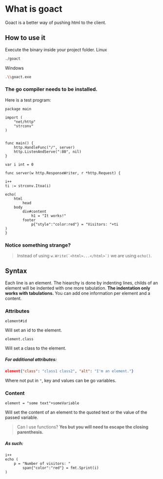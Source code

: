 # What is goact
Goact is a better way of pushing html to the client.

## How to use it

Execute the binary inside your project folder.
Linux
```sh
./goact
```
Windows
```sh
.\\goact.exe
```
### The go compiler needs to be installed.


Here is a test program:

```golang
package main

import (
	"net/http"
	"strconv"
)


func main() {
	http.HandleFunc("/", server)
	http.ListenAndServe(":80", nil)
}

var i int = 0

func server(w http.ResponseWriter, r *http.Request) {

i++
ti := strconv.Itoa(i)

echo(
    html
        head
    body
        div#content
            h1 = "It works!"
        footer
            p{"style":"color:red"} = "Visitors: "+ti
)
}
```

### Notice something strange?
> Instead of using ``w.Write(`<html>...</html>`)`` we are using ``echo()``.

## Syntax
Each line is an element. The hiearchy is done by indenting lines, childs of an element will be indented with one more tabulation.
__The indentation only works with tabulations.__
You can add one information per element and a content.

### Attributes

```
element#id
```
Will set an id to the element.

```
element.class
```
Will set a class to the element.

##### For additional attributes:
```json
element{"class": "class1 class2", "alt": "I'm an element."}
``` 
Where not put in `"`, key and values can be go variables.

### Content
```golang
element = "some text"+someVariable
```
Will set the content of an element to the quoted text or the value of the passed variable.
> Can I use functions?
__Yes but you will need to escape the closing parenthesis.__
##### As such:
```golang
i++
echo (
    p = "Number of visitors: "
        span{"color":"red"} = fmt.Sprint(i)
)
```